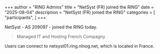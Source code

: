 +++
author = "RING Admins"
title = "NetSyst (FR) joined the RING"
date = "2025-08-04"
description = "NetSyst (FR) joined the RING"
categories = [
    "participants",
]
+++

NetSyst - AS 209097 - joined the RING today.

> Managed IT and Hosting French Compagny

Users can connect to netsyst01.ring.nlnog.net, which is located in France.

